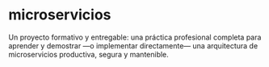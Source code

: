 # microservicios
Un proyecto formativo y entregable: una práctica profesional completa para aprender y demostrar —o implementar directamente— una arquitectura de microservicios productiva, segura y mantenible.
